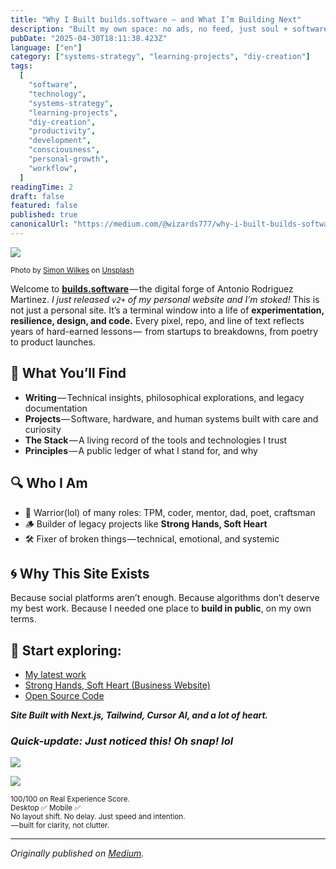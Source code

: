 ```yaml
---
title: "Why I Built builds.software — and What I’m Building Next"
description: "Built my own space: no ads, no feed, just soul + software. A digital forge for legacy, code, and craft. Welcome to builds.software."
pubDate: "2025-04-30T18:11:38.423Z"
language: ["en"]
category: ["systems-strategy", "learning-projects", "diy-creation"]
tags:
  [
    "software",
    "technology",
    "systems-strategy",
    "learning-projects",
    "diy-creation",
    "productivity",
    "development",
    "consciousness",
    "personal-growth",
    "workflow",
  ]
readingTime: 2
draft: false
featured: false
published: true
canonicalUrl: "https://medium.com/@wizards777/why-i-built-builds-software-and-what-im-building-next-8e9cda2c5043"
---
```


![](https://cdn-images-1.medium.com/max/800/0*U4TRECnXiDzuJhe4)

<small>Photo by [Simon Wilkes](https://unsplash.com/@simonfromengland?utm_source=medium&utm_medium=referral) on [Unsplash](https://unsplash.com?utm_source=medium&utm_medium=referral)</small>

Welcome to <a href="https://builds.software" target="_blank">**builds.software**</a> — the digital forge of Antonio Rodriguez Martinez. _I just released `v2+` of my personal website and I’m stoked!_ This is not just a personal site. It’s a terminal window into a life of **experimentation, resilience, design, and code.** Every pixel, repo, and line of text reflects years of hard-earned lessons —  from startups to breakdowns, from poetry to product launches.

## 🧠 What You’ll Find

- **Writing** — Technical insights, philosophical explorations, and legacy documentation
- **Projects** — Software, hardware, and human systems built with care and curiosity
- **The Stack** — A living record of the tools and technologies I trust
- **Principles** — A public ledger of what I stand for, and why

## 🔍 Who I Am

- 🐺 Warrior(lol) of many roles: TPM, coder, mentor, dad, poet, craftsman
- 🪵 Builder of legacy projects like **Strong Hands, Soft Heart**
- 🛠️ Fixer of broken things — technical, emotional, and systemic

## 🌀 Why This Site Exists

Because social platforms aren’t enough. Because algorithms don’t deserve my best work. Because I needed one place to **build in public**, on my own terms.

## 🧭 Start exploring:

- [My latest work](https://builds.software/?utm_source=medium&utm_medium=article&utm_campaign=build-launch)
- [Strong Hands, Soft Heart (Business Website)](https://stronghandssoftheart.com/?utm_source=medium&utm_medium=article&utm_campaign=build-launch)
- [Open Source Code](https://github.com/antoniwan/antonio-builds-software)

**_Site Built with Next.js, Tailwind, Cursor AI, and a lot of heart._**

### _Quick-update: Just noticed this! Oh snap! lol_

![](https://cdn-images-1.medium.com/max/600/1*MbfQlHXcWa4i7mJayu_rMw.jpeg)

![](https://cdn-images-1.medium.com/max/600/1*UGqAcZ0vaPOe3xIF882TRg.jpeg)

<small>100/100 on Real Experience Score.<br> Desktop ✅ Mobile ✅<br> No layout shift. No delay. Just speed and intention.<br> — built for clarity, not clutter.</small>

---

_Originally published on [Medium](https://medium.com/@wizards777/why-i-built-builds-software-and-what-im-building-next-8e9cda2c5043)._
